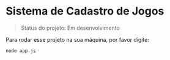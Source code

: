 <h1>Sistema de Cadastro de Jogos</h1>

> Status do projeto: Em desenvolvimento

Para rodar esse projeto na sua máquina, por favor digite:
```
node app.js
```
